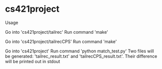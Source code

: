 # cs421project
Usage

Go into 'cs421project/tailrec'
Run command 'make'

Go into 'cs421project/tailrecCPS'
Run command 'make'

Go into 'cs421project'
Run command 'python match_test.py'
Two files will be generated: 'tailrec_result.txt' and 'tailrecCPS_result.txt'. Their difference will be printed out in stdout
